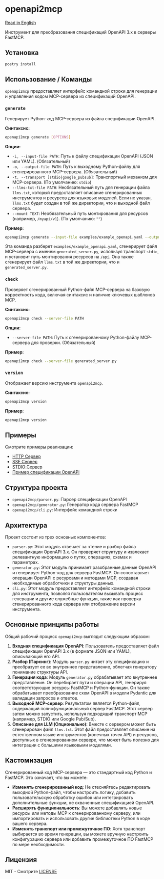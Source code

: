 # openapi2mcp

[Read in English](README.md)

Инструмент для преобразования спецификаций OpenAPI 3.x в серверы FastMCP.

## Установка

```bash
poetry install
```

## Использование / Команды

`openapi2mcp` предоставляет интерфейс командной строки для генерации и управления кодом MCP-сервера из спецификаций OpenAPI.

### `generate`

Генерирует Python-код MCP-сервера из файла спецификации OpenAPI.

**Синтаксис:**

```bash
openapi2mcp generate [OPTIONS]
```

**Опции:**

*   `-i, --input-file PATH`: Путь к файлу спецификации OpenAPI (JSON или YAML). (Обязательный)
*   `-o, --output-file PATH`: Путь к выходному Python-файлу для сгенерированного MCP-сервера. (Обязательный)
*   `-t, --transport [stdio|google_pubsub]`: Транспортный механизм для MCP-сервера. (По умолчанию: `stdio`)
*   `--llms-txt-file PATH`: Необязательный путь для генерации файла `llms.txt`, который предоставляет описание сгенерированных инструментов и ресурсов для языковых моделей. Если не указан, `llms.txt` будет создан в той же директории, что и выходной файл сервера.
*   `--mount TEXT`: Необязательный путь монтирования для ресурсов (например, `/myapi/v1`). (По умолчанию: `""`)

**Пример:**

```bash
openapi2mcp generate --input-file examples/example_openapi.yaml --output-file generated_server.py --transport stdio --mount "/api"
```

Эта команда разберет `examples/example_openapi.yaml`, сгенерирует файл MCP-сервера с именем `generated_server.py`, используя транспорт `stdio`, и установит путь монтирования ресурсов на `/api`. Она также сгенерирует файл `llms.txt` в той же директории, что и `generated_server.py`.

### `check`

Проверяет сгенерированный Python-файл MCP-сервера на базовую корректность кода, включая синтаксис и наличие ключевых шаблонов MCP.

**Синтаксис:**

```bash
openapi2mcp check --server-file PATH
```

**Опции:**

*   `--server-file PATH`: Путь к сгенерированному Python-файлу MCP-сервера для проверки. (Обязательный)

**Пример:**

```bash
openapi2mcp check --server-file generated_server.py
```

### `version`

Отображает версию инструмента `openapi2mcp`.

**Синтаксис:**

```bash
openapi2mcp version
```

**Пример:**

```bash
openapi2mcp version
```

## Примеры

Смотрите примеры реализации:
- [HTTP Сервер](examples/server_http.py)
- [SSE Сервер](examples/server_sse.py)
- [STDIO Сервер](examples/server_stdio.py)
- [Пример спецификации OpenAPI](examples/example_openapi.yaml)

## Структура проекта

- `openapi2mcp/parser.py`: Парсер спецификации OpenAPI
- `openapi2mcp/generator.py`: Генератор кода сервера FastMCP
- `openapi2mcp/cli.py`: Интерфейс командной строки

## Архитектура

Проект состоит из трех основных компонентов:

*   `parser.py`: Этот модуль отвечает за чтение и разбор файла спецификации OpenAPI 3.x. Он проверяет структуру и извлекает релевантную информацию о путях, операциях, схемах и параметрах.
*   `generator.py`: Этот модуль принимает разобранные данные OpenAPI и генерирует Python-код для сервера FastMCP. Он сопоставляет операции OpenAPI с ресурсами и методами MCP, создавая необходимые обработчики и структуры данных.
*   `cli.py`: Этот модуль предоставляет интерфейс командной строки для инструмента, позволяя пользователям вызывать процесс генерации и другие служебные функции, такие как проверка сгенерированного кода сервера или отображение версии инструмента.

## Основные принципы работы

Общий рабочий процесс `openapi2mcp` выглядит следующим образом:

1.  **Входная спецификация OpenAPI**: Пользователь предоставляет файл спецификации OpenAPI 3.x (в формате JSON или YAML), описывающий его API.
2.  **Разбор (Парсинг)**: Модуль `parser.py` читает эту спецификацию и преобразует ее во внутреннее представление, облегчая генератору понимание структуры API.
3.  **Генерация кода**: Модуль `generator.py` обрабатывает это внутреннее представление. Он перебирает пути и операции API, генерируя соответствующие ресурсы FastMCP и Python-функции. Он также обрабатывает преобразование схем OpenAPI в модели Pydantic для валидации запросов и ответов.
4.  **Выходной MCP-сервер**: Результатом является Python-файл, содержащий полнофункциональный сервер FastMCP. Этот сервер затем можно запустить, используя подходящий транспорт MCP (например, STDIO или Google Pub/Sub).
5.  **Описание для LLM (Опционально)**: Вместе с сервером может быть сгенерирован файл `llms.txt`. Этот файл предоставляет описание на естественном языке инструментов (конечных точек API) и ресурсов, доступных в сгенерированном сервере, что может быть полезно для интеграции с большими языковыми моделями.

## Кастомизация

Сгенерированный код MCP-сервера — это стандартный код Python и FastMCP. Это означает, что вы можете:

*   **Изменять сгенерированный код**: Не стесняйтесь редактировать выходной Python-файл, чтобы настроить логику, добавить пользовательскую обработку ошибок или интегрировать дополнительные функции, не охваченные спецификацией OpenAPI.
*   **Расширять функциональность**: Вы можете добавлять новые ресурсы или методы MCP к сгенерированному серверу, или импортировать и использовать другие библиотеки Python в коде вашего сервера.
*   **Изменять транспорт или промежуточное ПО**: Хотя транспорт выбирается во время генерации, вы можете вручную настроить конфигурацию сервера или добавить промежуточное ПО FastMCP по мере необходимости.

<!-- Добавить значок версии PyPI здесь -->
<!-- Добавить значок лицензии здесь -->
<!-- Добавить другие релевантные значки здесь (например, статус сборки, покрытие кода) -->

## Лицензия

MIT - Смотрите [LICENSE](LICENSE)
